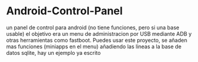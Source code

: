 # Android-Control-Panel
un panel de control para android (no tiene funciones, pero si una base usable) el objetivo era un menu de administracion por USB mediante ADB y otras herramientas como fastboot. Puedes usar este proyecto, se añaden mas funciones  (miniapps en el menu) añadiendo las lineas a la base de datos sqlite, hay un ejemplo ya escrito
